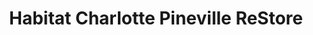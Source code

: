 ---
title: "Habitat Charlotte Pineville ReStore"
url: /pineville/habitat-charlotte-pineville-restore/
shop: charity
---